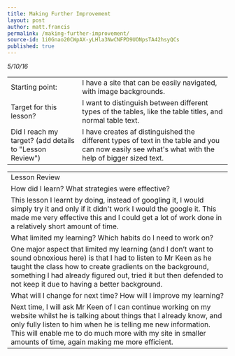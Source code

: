 ```yaml
---
title: Making Further Improvement
layout: post
author: matt.francis
permalink: /making-further-improvement/
source-id: 1i0Gnao20CWpAX-yLHla3NwCNFPD9UONpsTA42hsyQCs
published: true
---
```

*5/10/16*

<table>
  <tr>
    <td>Starting point:</td>
    <td>I have a site that can be easily navigated, with image backgrounds.</td>
  </tr>
  <tr>
    <td>Target for this lesson?</td>
    <td>I want to distinguish between different types of the tables, like the table titles, and normal table text.</td>
  </tr>
  <tr>
    <td>Did I reach my target? 
(add details to "Lesson Review")</td>
    <td>I have creates af distinguished the different types of text in the table and you can now easily see what's what with the help of bigger sized text.</td>
  </tr>
</table>


<table>
  <tr>
    <td>Lesson Review</td>
  </tr>
  <tr>
    <td>How did I learn? What strategies were effective? </td>
  </tr>
  <tr>
    <td>This lesson I learnt by doing, instead of googling it, I would simply try it and only if it didn't work I would the google it. This made me very effective this and I could get a lot of work done in a relatively short amount of time. </td>
  </tr>
  <tr>
    <td>What limited my learning? Which habits do I need to work on? </td>
  </tr>
  <tr>
    <td>One major aspect that limited my learning (and I don’t want to sound obnoxious here) is that I had to listen to Mr Keen as he taught the class how to create gradients on the background, something I had already figured out, tried it but then defended to not keep it due to having a better background.</td>
  </tr>
  <tr>
    <td>What will I change for next time? How will I improve my learning?</td>
  </tr>
  <tr>
    <td>Next time, I will ask Mr Keen of I can continue working on my website whilst he is talking about things that I already know, and only fully listen to him when he is telling me new information. This will enable me to do much more with my site in smaller amounts of time, again making me more efficient.</td>
  </tr>
</table>


